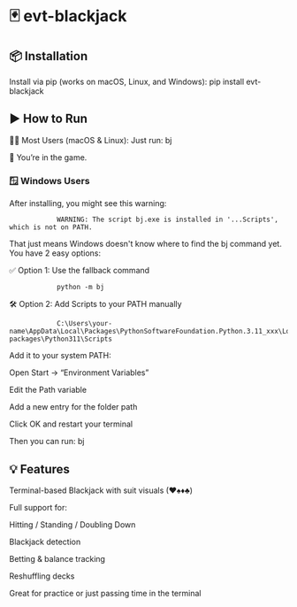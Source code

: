 # 🃏 evt-blackjack

## 📦 Installation
Install via pip (works on macOS, Linux, and Windows):
                pip install evt-blackjack


## ▶️ How to Run
🧑‍💻 Most Users (macOS & Linux):
Just run:
                bj

🎉 You’re in the game.

### 🪟 Windows Users
After installing, you might see this warning:

                WARNING: The script bj.exe is installed in '...Scripts', which is not on PATH.

That just means Windows doesn't know where to find the bj command yet.
You have 2 easy options:

✅ Option 1: Use the fallback command

                python -m bj

🛠 Option 2: Add Scripts to your PATH manually

                C:\Users\your-name\AppData\Local\Packages\PythonSoftwareFoundation.Python.3.11_xxx\LocalCache\local-                        packages\Python311\Scripts

Add it to your system PATH:

Open Start → “Environment Variables”

Edit the Path variable

Add a new entry for the folder path

Click OK and restart your terminal

Then you can run:
                bj
## 💡 Features

Terminal-based Blackjack with suit visuals (♥♠♦♣)

Full support for:

Hitting / Standing / Doubling Down

Blackjack detection

Betting & balance tracking

Reshuffling decks

Great for practice or just passing time in the terminal
